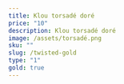 ```yaml
---
title: Klou torsadé doré
price: "10"
description: Klou torsadé doré
image: /assets/torsadé.png
sku: ""
slug: /twisted-gold
type: "1"
gold: true
---
```

